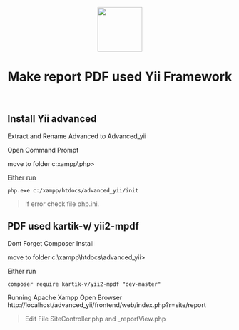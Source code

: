 <p align="center">
    <a href="https://github.com/yiisoft" target="_blank">
        <img src="https://avatars0.githubusercontent.com/u/993323" height="100px">
    </a>
    <h1 align="center">Make report PDF used Yii Framework

</h1>
    <br>
</p>

## Install Yii advanced

Extract and Rename Advanced to Advanced_yii

Open Command Prompt

move to folder c:xampp\php>

Either run
```
php.exe c:/xampp/htdocs/advanced_yii/init
```
>If error check file php.ini.

## PDF used kartik-v/ yii2-mpdf

Dont Forget Composer Install

move to folder c:\xampp\htdocs\advanced_yii>

Either run
```
composer require kartik-v/yii2-mpdf "dev-master"
```

Running Apache Xampp
Open Browser http://localhost/advanced_yii/frontend/web/index.php?r=site/report

>Edit File SiteController.php and _reportView.php
